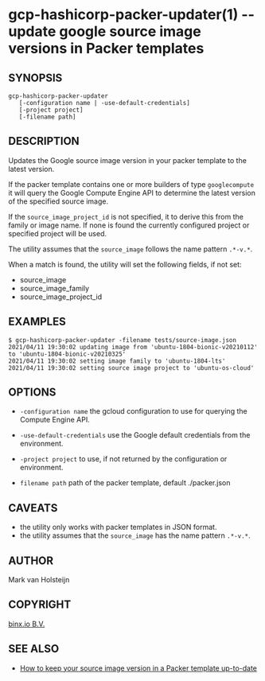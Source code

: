 gcp-hashicorp-packer-updater(1) -- update google source image versions in Packer templates
===========================================================================================

## SYNOPSIS

```
gcp-hashicorp-packer-updater 
   [-configuration name | -use-default-credentials] 
   [-project project] 
   [-filename path]
```

## DESCRIPTION
Updates the Google source image version in your packer template to the latest version.

If the packer template contains one or more builders of type `googlecompute` it will query
the Google Compute Engine API to determine the latest version of the specified source image.

If the `source_image_project_id` is not specified, it to derive this from the family or image name.
  If none is found the currently configured project or specified project will be used.

The utility assumes that the `source_image` follows the name pattern `.*-v.*`.

When a match is found, the utility will set the following fields, if not set:

- source_image
- source_image_family
- source_image_project_id

## EXAMPLES

```shell
$ gcp-hashicorp-packer-updater -filename tests/source-image.json 
2021/04/11 19:30:02 updating image from 'ubuntu-1804-bionic-v20210112' to 'ubuntu-1804-bionic-v20210325'
2021/04/11 19:30:02 setting image family to 'ubuntu-1804-lts'
2021/04/11 19:30:02 setting source image project to 'ubuntu-os-cloud'
```

## OPTIONS

* `-configuration name`
  the gcloud configuration to use for querying the Compute Engine API.

* `-use-default-credentials`
  use the Google default credentials from the environment.

* `-project project`
  to use, if not returned by the configuration or environment.
  
* `filename path`
  path of the packer template, default ./packer.json
  
## CAVEATS
- the utility only works with packer templates in JSON format.
- the utility assumes that the `source_image` has the name pattern `.*-v.*`.

## AUTHOR
Mark van Holsteijn

## COPYRIGHT
[binx.io B.V.](https://binx.io)

## SEE ALSO
- [How to keep your source image version in a Packer template up-to-date](https://binx.io/blog/2021/04/11/how-to-keep-your-source-image-version-in-a-packer-template-up-to-date/)